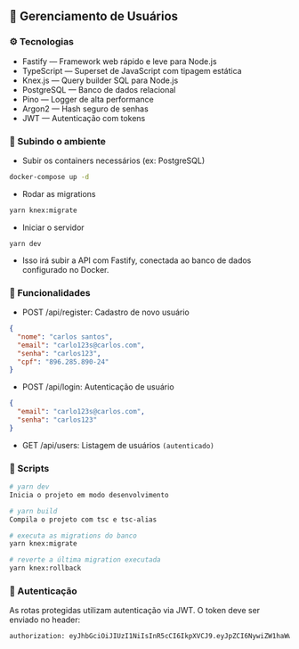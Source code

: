 ## 📘 Gerenciamento de Usuários

### ⚙️ Tecnologias

- Fastify — Framework web rápido e leve para Node.js
- TypeScript — Superset de JavaScript com tipagem estática
- Knex.js — Query builder SQL para Node.js
- PostgreSQL — Banco de dados relacional
- Pino — Logger de alta performance
- Argon2 — Hash seguro de senhas
- JWT — Autenticação com tokens

### 🚀 Subindo o ambiente

- Subir os containers necessários (ex: PostgreSQL)

```sh
docker-compose up -d
```

- Rodar as migrations

```sh
yarn knex:migrate
```

- Iniciar o servidor

```
yarn dev
```

- Isso irá subir a API com Fastify, conectada ao banco de dados configurado no Docker.

### 📁 Funcionalidades

- POST /api/register: Cadastro de novo usuário

```json
{
  "nome": "carlos santos",
  "email": "carlo123s@carlos.com", 
  "senha": "carlos123", 
  "cpf": "896.285.890-24"
}
```

- POST /api/login: Autenticação de usuário

```json
{
  "email": "carlo123s@carlos.com", 
  "senha": "carlos123"
}
```

- GET /api/users: Listagem de usuários `(autenticado)`

### 🧪 Scripts

```sh
# yarn dev
Inicia o projeto em modo desenvolvimento

# yarn build
Compila o projeto com tsc e tsc-alias

# executa as migrations do banco
yarn knex:migrate

# reverte a última migration executada
yarn knex:rollback
```

### 🔐 Autenticação

As rotas protegidas utilizam autenticação via JWT. O token deve ser enviado no header:

```sh
authorization: eyJhbGciOiJIUzI1NiIsInR5cCI6IkpXVCJ9.eyJpZCI6NywiZW1haWwiOiJjYXJsbzEyM3NAY2FybG9zLmNvbSIsImlhdCI6MTc0MzM5MDgxOSwiZXhwIjoxNzQzMzk4MDE5fQ.cOmzDXLShXE3fDkxpO8pTfnPYNMIz1V7CWXdbzJjs6c
```
